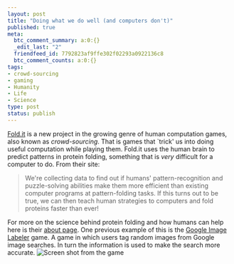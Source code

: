 ```yaml
---
layout: post
title: "Doing what we do well (and computers don't)"
published: true
meta:
  btc_comment_summary: a:0:{}
  _edit_last: "2"
  friendfeed_id: 7792823af9ffe302f02293a0922136c8
  btc_comment_counts: a:0:{}
tags:
- crowd-sourcing
- gaming
- Humanity
- Life
- Science
type: post
status: publish
---
```

[Fold.it](http://fold.it) is a new project in the growing genre of human computation games, also known as _crowd-sourcing_. That is games that `trick' us into doing useful computation while playing them. Fold.it uses the human brain to predict patterns in protein folding, something that is _very_ difficult for a computer to do. From their site:

> We're collecting data to find out if humans' pattern-recognition and puzzle-solving abilities make them more efficient than existing computer programs at pattern-folding tasks. If this turns out to be true, we can then teach human strategies to computers and fold proteins faster than ever!

For more on the science behind protein folding and how humans can help here is their [about page](http://fold.it/portal/info/science). One previous example of this is the [Google Image Labeler](http://images.google.com/imagelabeler/) game. A game in which users tag random images from Google image searches. In turn the information is used to make the search more accurate. ![Screen shot from the game](http://fold.it/portal/files/theme/science/competition.png)
